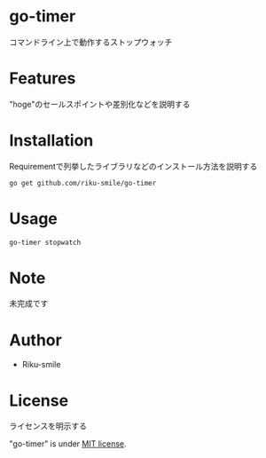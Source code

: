 # go-timer

コマンドライン上で動作するストップウォッチ

# Features

"hoge"のセールスポイントや差別化などを説明する

# Installation

Requirementで列挙したライブラリなどのインストール方法を説明する

```bash
go get github.com/riku-smile/go-timer
```

# Usage

```bash
go-timer stopwatch
```

# Note

未完成です

# Author

* Riku-smile

# License
ライセンスを明示する

"go-timer" is under [MIT license](https://en.wikipedia.org/wiki/MIT_License).
